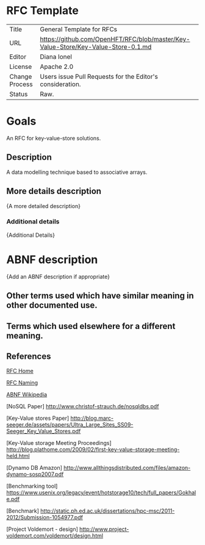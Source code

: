 # RFC Template

|         |                                                                                   |
|:------- | --------------------------------------------------------------------------------- |
| Title   | General Template for RFCs                                                         |
| URL     | https://github.com/OpenHFT/RFC/blob/master/Key-Value-Store/Key-Value-Store-0.1.md |
| Editor  | Diana Ionel                                                                       |
| License | Apache 2.0                                                                        |
| Change Process | Users issue Pull Requests for the Editor's consideration.                  |
| Status  | Raw.                                                                              |

# Goals
An RFC for key-value-store solutions.

## Description
A data modelling technique based to associative arrays. 

## More details description
{A more detailed description}

### Additional details
{Additional Details}


# ABNF description
{Add an ABNF description if appropriate}

## Other terms used which have similar meaning in other documented use.

## Terms which used elsewhere for a different meaning.

## References
[RFC Home](https://github.com/OpenHFT/RFC/blob/master/)

[RFC Naming](https://github.com/OpenHFT/RFC/blob/master/RFC-Naming/)

[ABNF Wikipedia](http://en.wikipedia.org/wiki/Augmented_Backus%E2%80%93Naur_Form)

[NoSQL Paper] http://www.christof-strauch.de/nosqldbs.pdf

[Key-Value stores Paper] http://blog.marc-seeger.de/assets/papers/Ultra_Large_Sites_SS09-Seeger_Key_Value_Stores.pdf

[Key-Value storage Meeting Proceedings] http://blog.plathome.com/2009/02/first-key-value-storage-meeting-held.html

[Dynamo DB Amazon] http://www.allthingsdistributed.com/files/amazon-dynamo-sosp2007.pdf

[Benchmarking tool] https://www.usenix.org/legacy/event/hotstorage10/tech/full_papers/Gokhale.pdf

[Benchmark] http://static.ph.ed.ac.uk/dissertations/hpc-msc/2011-2012/Submission-1054977.pdf

[Project Voldemort - design] http://www.project-voldemort.com/voldemort/design.html
